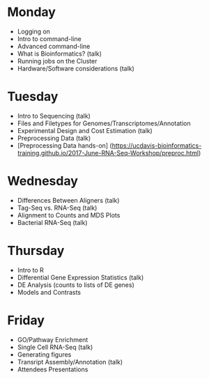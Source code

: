 Monday
=======

* Logging on
* Intro to command-line
* Advanced command-line
* What is Bioinformatics? (talk)
* Running jobs on the Cluster
* Hardware/Software considerations (talk)


Tuesday
=======

* Intro to Sequencing (talk)
* Files and Filetypes for Genomes/Transcriptomes/Annotation
* Experimental Design and Cost Estimation (talk)
* Preprocessing Data (talk)
* [Preprocessing Data hands-on] (https://ucdavis-bioinformatics-training.github.io/2017-June-RNA-Seq-Workshop/preproc.html)


Wednesday
==========

* Differences Between Aligners (talk)
* Tag-Seq vs. RNA-Seq (talk)
* Alignment to Counts and MDS Plots
* Bacterial RNA-Seq (talk)


Thursday
==========

* Intro to R
* Differential Gene Expression Statistics (talk)
* DE Analysis (counts to lists of DE genes)
* Models and Contrasts


Friday
=======

* GO/Pathway Enrichment
* Single Cell RNA-Seq (talk)
* Generating figures
* Transript Assembly/Annotation (talk)
* Attendees Presentations

